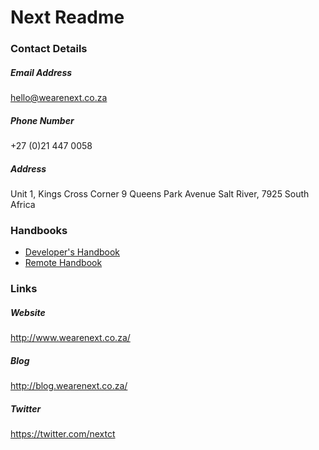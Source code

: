 # Next Readme

### Contact Details

##### Email Address

hello@wearenext.co.za

##### Phone Number

+27 (0)21 447 0058

##### Address

Unit 1, Kings Cross Corner 9 Queens Park Avenue Salt River, 7925 South Africa

### Handbooks

- [Developer's Handbook](developers-handbook.md)
- [Remote Handbook](remote-handbook.md)

### Links

##### Website

http://www.wearenext.co.za/

##### Blog

http://blog.wearenext.co.za/

##### Twitter

https://twitter.com/nextct
